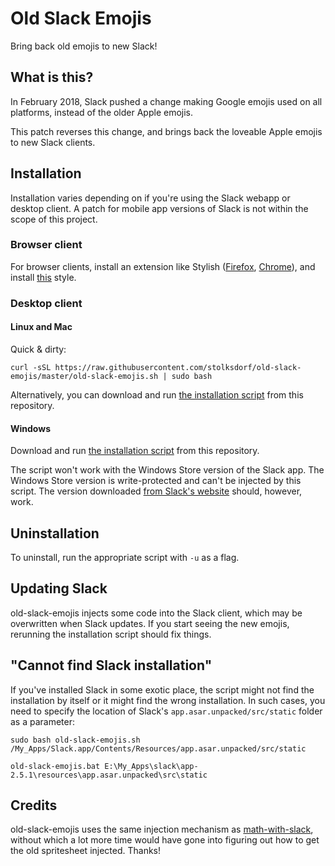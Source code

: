 # Old Slack Emojis

Bring back old emojis to new Slack!

## What is this?
In February 2018, Slack pushed a change making Google emojis used on all platforms, instead of the older Apple emojis.

This patch reverses this change, and brings back the loveable Apple emojis to new Slack clients.

## Installation
Installation varies depending on if you're using the Slack webapp or desktop client. A patch for mobile app versions of Slack is not
within the scope of this project.

### Browser client

For browser clients, install an extension like Stylish ([Firefox](https://addons.mozilla.org/en-US/firefox/addon/stylish/),
[Chrome](https://chrome.google.com/webstore/detail/stylish-custom-themes-for/fjnbnpbmkenffdnngjfgmeleoegfcffe?hl=en)),
and install [this](https://userstyles.org/styles/157593/slack-blob-emojis) style.

### Desktop client
#### Linux and Mac
Quick & dirty:

```shell
curl -sSL https://raw.githubusercontent.com/stolksdorf/old-slack-emojis/master/old-slack-emojis.sh | sudo bash
```

Alternatively, you can download and run
[the installation script](https://raw.githubusercontent.com/stolksdorf/old-slack-emojis/master/old-slack-emojis.sh) from this repository.

#### Windows
Download and run [the installation script](https://raw.githubusercontent.com/stolksdorf/old-slack-emojis/master/old-slack-emojis.bat)
from this repository.

The script won't work with the Windows Store version of the Slack app. The Windows Store version is write-protected and can't be
injected by this script. The version downloaded [from Slack's website](https://slack.com/downloads/windows)
should, however, work.

## Uninstallation
To uninstall, run the appropriate script with `-u` as a flag.

## Updating Slack
old-slack-emojis injects some code into the Slack client, which may be overwritten when Slack updates. If you start seeing the new
emojis, rerunning the installation script should fix things.

## "Cannot find Slack installation"

If you've installed Slack in some exotic place, the script might not find the installation by itself or it might find the
wrong installation. In such cases, you need to specify the location of Slack's `app.asar.unpacked/src/static` folder as a parameter:

```shell
sudo bash old-slack-emojis.sh /My_Apps/Slack.app/Contents/Resources/app.asar.unpacked/src/static
```

```shell
old-slack-emojis.bat E:\My_Apps\slack\app-2.5.1\resources\app.asar.unpacked\src\static
```

## Credits
old-slack-emojis uses the same injection mechanism as [math-with-slack](https://github.com/fsavje/math-with-slack), without which
a lot more time would have gone into figuring out how to get the old spritesheet injected. Thanks!
